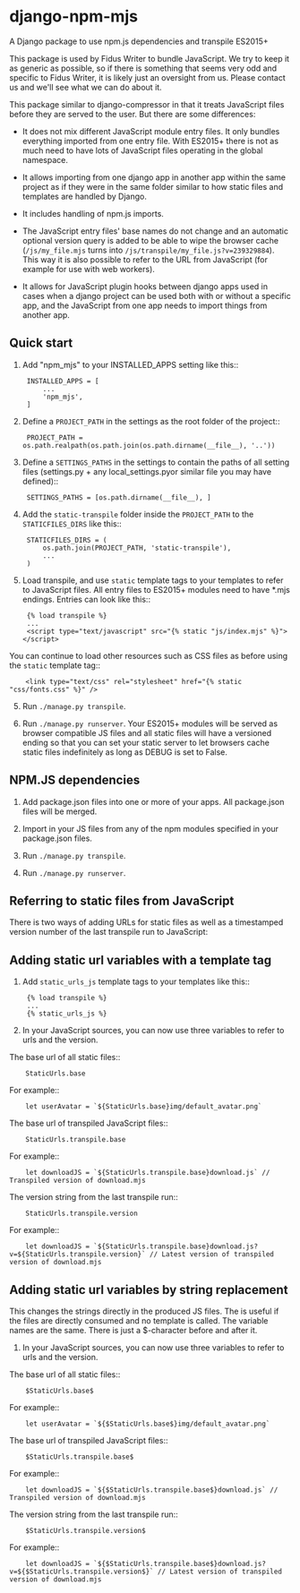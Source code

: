 # django-npm-mjs
A Django package to use npm.js dependencies and transpile ES2015+

This package is used by Fidus Writer to bundle JavaScript. We try to keep it as generic as possible, so if there is something that seems very odd and specific to Fidus Writer, it is likely just an oversight from us. Please contact us and we'll see what we can do about it.

This package similar to django-compressor in that it treats JavaScript files before they are served to the user. But there are some differences:

* It does not mix different JavaScript module entry files. It only bundles everything imported from one entry file. With ES2015+ there is not as much need to have lots of JavaScript files operating in the global namespace.

* It allows importing from one django app in another app within the same project as if they were in the same folder similar to how static files and templates are handled by Django.

* It includes handling of npm.js imports.

* The JavaScript entry files' base names do not change and an automatic optional version query is added to be able to wipe the browser cache (`/js/my_file.mjs` turns into `/js/transpile/my_file.js?v=239329884`). This way it is also possible to refer to the URL from JavaScript (for example for use with web workers).

* It allows for JavaScript plugin hooks between django apps used in cases when a django project can be used both with or without a specific app, and the JavaScript from one app needs to import things from another app.


Quick start
-----------

1. Add "npm_mjs" to your INSTALLED_APPS setting like this::

        INSTALLED_APPS = [
            ...
            'npm_mjs',
        ]

2. Define a `PROJECT_PATH` in the settings as the root folder of the project::

        PROJECT_PATH = os.path.realpath(os.path.join(os.path.dirname(__file__), '..'))

3. Define a `SETTINGS_PATHS` in the settings to contain the paths of all setting files (settings.py + any local_settings.pyor similar file you may have defined)::

        SETTINGS_PATHS = [os.path.dirname(__file__), ]

3. Add the `static-transpile` folder inside the `PROJECT_PATH` to the `STATICFILES_DIRS` like this::

        STATICFILES_DIRS = (
            os.path.join(PROJECT_PATH, 'static-transpile'),
            ...
        )

4. Load transpile, and use `static` template tags to your templates to refer to JavaScript files.
All entry files to ES2015+ modules need to have \*.mjs endings. Entries can look like this::

        {% load transpile %}
        ...
        <script type="text/javascript" src="{% static "js/index.mjs" %}"></script>

You can continue to load other resources such as CSS files as before using the `static` template tag::

        <link type="text/css" rel="stylesheet" href="{% static "css/fonts.css" %}" />

5. Run `./manage.py transpile`.

6. Run `./manage.py runserver`. Your ES2015+ modules will be served as browser compatible JS files and all static files will have a versioned ending so that you can set your static server to let browsers cache static files indefinitely as long as DEBUG is set to False.


NPM.JS dependencies
-----------

1. Add package.json files into one or more of your apps. All package.json files will be merged.

2. Import in your JS files from any of the npm modules specified in your package.json files.

3. Run `./manage.py transpile`.

4. Run `./manage.py runserver`.

Referring to static files from JavaScript
-----------

There is two ways of adding URLs for static files as well as a timestamped version number of the last transpile run to JavaScript:

Adding static url variables with a template tag
------
1. Add `static_urls_js` template tags to your templates like this::

        {% load transpile %}
        ...
        {% static_urls_js %}

2. In your JavaScript sources, you can now use three variables to refer to urls and the version.

The base url of all static files::

        StaticUrls.base

For example::

        let userAvatar = `${StaticUrls.base}img/default_avatar.png`

The base url of transpiled JavaScript files::

        StaticUrls.transpile.base

For example::

        let downloadJS = `${StaticUrls.transpile.base}download.js` // Transpiled version of download.mjs

The version string from the last transpile run::

        StaticUrls.transpile.version

For example::

        let downloadJS = `${StaticUrls.transpile.base}download.js?v=${StaticUrls.transpile.version}` // Latest version of transpiled version of download.mjs


Adding static url variables by string replacement
------
This changes the strings directly in the produced JS files. The is useful if the files are directly consumed and no template is called. The variable names are the same. There is just a $-character before and after it.

1. In your JavaScript sources, you can now use three variables to refer to urls and the version.

The base url of all static files::

        $StaticUrls.base$

For example::

        let userAvatar = `${$StaticUrls.base$}img/default_avatar.png`

The base url of transpiled JavaScript files::

        $StaticUrls.transpile.base$

For example::

        let downloadJS = `${$StaticUrls.transpile.base$}download.js` // Transpiled version of download.mjs

The version string from the last transpile run::

        $StaticUrls.transpile.version$

For example::

        let downloadJS = `${$StaticUrls.transpile.base$}download.js?v=${$StaticUrls.transpile.version$}` // Latest version of transpiled version of download.mjs
